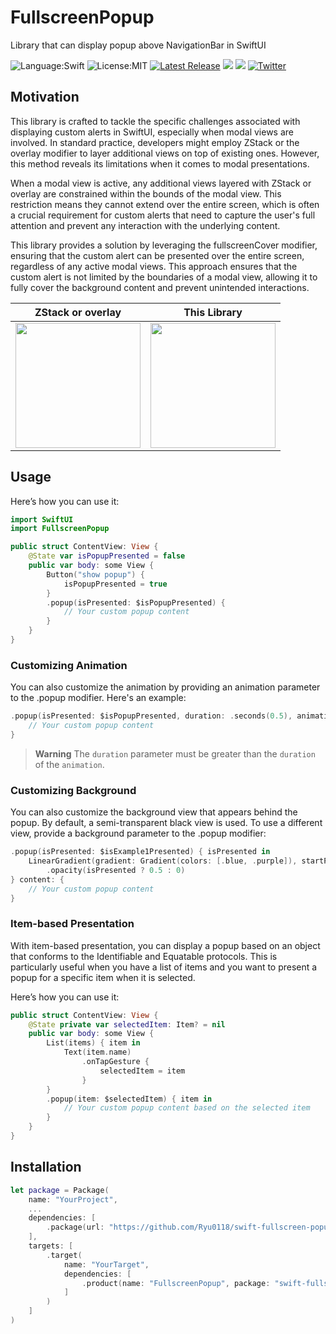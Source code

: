 # FullscreenPopup
Library that can display popup above NavigationBar in SwiftUI

![Language:Swift](https://img.shields.io/static/v1?label=Language&message=Swift&color=orange&style=flat-square)
![License:MIT](https://img.shields.io/static/v1?label=License&message=MIT&color=blue&style=flat-square)
[![Latest Release](https://img.shields.io/github/v/release/Ryu0118/swift-fullscreen-popup?style=flat-square)](https://github.com/Ryu0118/swift-fullscreen-popup/releases/latest)
[![](https://img.shields.io/endpoint?url=https%3A%2F%2Fswiftpackageindex.com%2Fapi%2Fpackages%2FRyu0118%2Fswift-fullscreen-popup%2Fbadge%3Ftype%3Dswift-versions)](https://swiftpackageindex.com/Ryu0118/swift-fullscreen-popup)
[![](https://img.shields.io/endpoint?url=https%3A%2F%2Fswiftpackageindex.com%2Fapi%2Fpackages%2FRyu0118%2Fswift-fullscreen-popup%2Fbadge%3Ftype%3Dplatforms)](https://swiftpackageindex.com/Ryu0118/swift-fullscreen-popup)
[![Twitter](https://img.shields.io/twitter/follow/ryu_hu03?style=social)](https://twitter.com/ryu_hu03)

## Motivation

This library is crafted to tackle the specific challenges associated with displaying custom alerts in SwiftUI, especially when modal views are involved. In standard practice, developers might employ ZStack or the overlay modifier to layer additional views on top of existing ones. However, this method reveals its limitations when it comes to modal presentations.

When a modal view is active, any additional views layered with ZStack or overlay are constrained within the bounds of the modal view. This restriction means they cannot extend over the entire screen, which is often a crucial requirement for custom alerts that need to capture the user's full attention and prevent any interaction with the underlying content.

This library provides a solution by leveraging the fullscreenCover modifier, ensuring that the custom alert can be presented over the entire screen, regardless of any active modal views. This approach ensures that the custom alert is not limited by the boundaries of a modal view, allowing it to fully cover the background content and prevent unintended interactions.

|  ZStack or overlay  |  This Library  |
| ---- | ---- |
|  <img src="https://github.com/Ryu0118/swift-fullscreen-popup/assets/87907656/9756e921-ba9f-4190-8cb8-0b3b7e1f16a8" width="200">  |  <img src="https://github.com/Ryu0118/swift-fullscreen-popup/assets/87907656/1c1b9478-81e5-491c-86d1-e52e2c8b7fbd" width="200">  |

## Usage
Here’s how you can use it:
```Swift
import SwiftUI
import FullscreenPopup

public struct ContentView: View {
    @State var isPopupPresented = false
    public var body: some View {
        Button("show popup") {
            isPopupPresented = true
        }
        .popup(isPresented: $isPopupPresented) {
            // Your custom popup content
        }
    }
}
```

### Customizing Animation
You can also customize the animation by providing an animation parameter to the .popup modifier. Here's an example:
```Swift
.popup(isPresented: $isPopupPresented, duration: .seconds(0.5), animation: .easeIn(duration: 0.5)) {
    // Your custom popup content
}
```
> **Warning**
> The `duration` parameter must be greater than the `duration` of the `animation`.

### Customizing Background
You can also customize the background view that appears behind the popup. By default, a semi-transparent black view is used. To use a different view, provide a background parameter to the .popup modifier:
```Swift
.popup(isPresented: $isExample1Presented) { isPresented in
    LinearGradient(gradient: Gradient(colors: [.blue, .purple]), startPoint: .top, endPoint: .bottom)
        .opacity(isPresented ? 0.5 : 0)
} content: {
    // Your custom popup content
}
```

### Item-based Presentation
With item-based presentation, you can display a popup based on an object that conforms to the Identifiable and Equatable protocols. This is particularly useful when you have a list of items and you want to present a popup for a specific item when it is selected.

Here’s how you can use it:

```Swift
public struct ContentView: View {
    @State private var selectedItem: Item? = nil
    public var body: some View {
        List(items) { item in
            Text(item.name)
                .onTapGesture {
                    selectedItem = item
                }
        }
        .popup(item: $selectedItem) { item in
            // Your custom popup content based on the selected item
        }
    }
}
```


## Installation
```Swift
let package = Package(
    name: "YourProject",
    ...
    dependencies: [
        .package(url: "https://github.com/Ryu0118/swift-fullscreen-popup", exact: "0.1.0")
    ],
    targets: [
        .target(
            name: "YourTarget",
            dependencies: [
                .product(name: "FullscreenPopup", package: "swift-fullscreen-popup"),
            ]
        )
    ]
)
```
